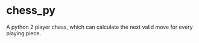# chess_py
A python 2 player chess, which can calculate the next valid move for every playing piece.
